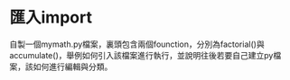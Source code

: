 # 匯入import
自製一個mymath.py檔案，裏頭包含兩個founction，分別為factorial()與accumulate()，舉例如何引入該檔案進行執行，並說明往後若要自己建立py檔案，該如何進行編輯與分類。
